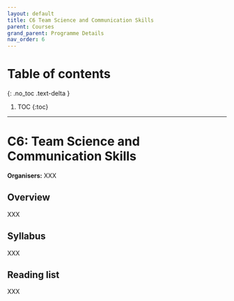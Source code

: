 ```yaml
---
layout: default
title: C6 Team Science and Communication Skills
parent: Courses
grand_parent: Programme Details
nav_order: 6
---
```


# Table of contents
{: .no_toc .text-delta }

1. TOC
{:toc}

---

# C6: Team Science and Communication Skills

**Organisers:** XXX

## Overview

XXX

## Syllabus

XXX

## Reading list

XXX